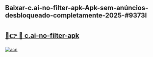 ## Baixar-c.ai-no-filter-apk-Apk-sem-anúncios-desbloqueado-completamente-2025-#9373l

# <h2><a href="https://ainizakaria.my?title=c.ai-no-filter-apk&ref=20M">🔗👉 🔴 c.ai-no-filter-apk</a></h2>

[![acn](https://github.com/user-attachments/assets/0f9c940e-d8b0-45ae-aac7-cd30a18b3e1c)](https://ainizakaria.my?title=c.ai-no-filter-apk&ref=20M)

